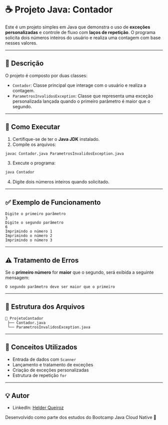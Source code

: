 # ☕ Projeto Java: Contador

Este é um projeto simples em Java que demonstra o uso de **exceções personalizadas** e controle de fluxo com **laços de repetição**. O programa solicita dois números inteiros do usuário e realiza uma contagem com base nesses valores.

---

## 📄 Descrição

O projeto é composto por duas classes:

- `Contador`: Classe principal que interage com o usuário e realiza a contagem.
- `ParametrosInvalidosException`: Classe que representa uma exceção personalizada lançada quando o primeiro parâmetro é maior que o segundo.

---

## 🔧 Como Executar

1. Certifique-se de ter o **Java JDK** instalado.
2. Compile os arquivos:
```bash
javac Contador.java ParametrosInvalidosException.java
```

3. Execute o programa:

```bash
java Contador
```
4. Digite dois números inteiros quando solicitado.

---

## ✅ Exemplo de Funcionamento

```
Digite o primeiro parâmetro
3
Digite o segundo parâmetro
6
Imprimindo o número 1
Imprimindo o número 2
Imprimindo o número 3
```

---

## ⚠️ Tratamento de Erros

Se o **primeiro número** for **maior** que o segundo, será exibida a seguinte mensagem:

```
O segundo parâmetro deve ser maior que o primeiro
```

---

## 📁 Estrutura dos Arquivos

```
📂 ProjetoContador
 ├── Contador.java
 └── ParametrosInvalidosException.java
```

---

## 🧠 Conceitos Utilizados

* Entrada de dados com `Scanner`
* Lançamento e tratamento de exceções
* Criação de exceções personalizadas
* Estrutura de repetição `for`

---

## 💡 Autor
- LinkedIn: [Helder Queiroz](https://www.linkedin.com/in/helder-queiroz-dev/)

Desenvolvido como parte dos estudos do Bootcamp Java Cloud Native 🚀
